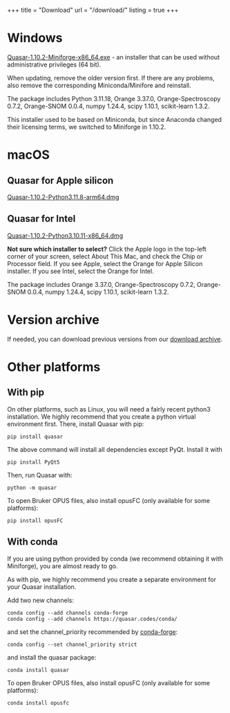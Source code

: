 +++
title = "Download"
url = "/download/"
listing = true
+++

Windows
=======

[Quasar-1.10.2-Miniforge-x86_64.exe](https://download.biolab.si/download/files/quasar/Quasar-1.10.2-Miniforge-x86_64.exe) - an
installer that can be used without administrative privileges (64 bit).

When updating, remove the older version first. If there are any problems, also remove the corresponding Miniconda/Minifore and reinstall.

The package includes Python 3.11.18,
Orange 3.37.0, Orange-Spectroscopy 0.7.2, Orange-SNOM 0.0.4,
numpy 1.24.4, scipy 1.10.1, scikit-learn 1.3.2.

This installer used to be based on Miniconda, but since Anaconda changed their licensing terms, we switched to Miniforge in 1.10.2.

macOS
=====

Quasar for Apple silicon
------------------------

[Quasar-1.10.2-Python3.11.8-arm64.dmg](https://download.biolab.si/download/files/quasar/Quasar-1.10.2-Python3.11.8-arm64.dmg)


Quasar for Intel
----------------

[Quasar-1.10.2-Python3.10.11-x86_64.dmg](https://download.biolab.si/download/files/quasar/Quasar-1.10.2-Python3.10.11-x86_64.dmg)

**Not sure which installer to select?** Click the Apple logo in the top-left corner of your screen, select About This Mac, and check the Chip or Processor field. If you see Apple, select the Orange for Apple Silicon installer. If you see Intel, select the Orange for Intel.

The package includes
Orange 3.37.0, Orange-Spectroscopy 0.7.2, Orange-SNOM 0.0.4,
numpy 1.24.4, scipy 1.10.1, scikit-learn 1.3.2.

Version archive
===============

If needed, you can download previous versions from our [download archive](https://download.biolab.si/download/files/quasar/).

Other platforms
===============

With pip
--------

On other platforms, such as Linux, you will need a fairly recent python3 installation.
We highly recommend that you create a python virtual environment first. 
There, install Quasar with pip:

    pip install quasar
    
The above command will install all dependencies except PyQt. Install it with

    pip install PyQt5

Then, run Quasar with:

    python -m quasar

To open Bruker OPUS files, also install opusFC (only available for some platforms):

    pip install opusFC

With conda
----------

If you are using python provided by conda (we recommend obtaining it with Miniforge), you are almost ready to go.

As with pip, we highly recommend you create a separate environment for your Quasar installation.

Add two new channels:

    conda config --add channels conda-forge
    conda config --add channels https://quasar.codes/conda/

and set the channel_priority recommended by [conda-forge](https://conda-forge.org/docs/user/tipsandtricks.html#how-to-fix-it):

    conda config --set channel_priority strict

and install the quasar package:

    conda install quasar

To open Bruker OPUS files, also install opusFC (only available for some platforms):

    conda install opusfc


